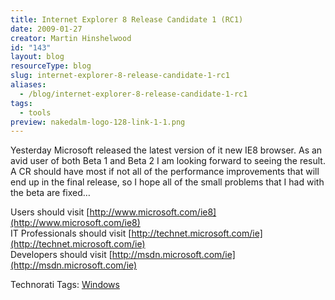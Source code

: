 ```yaml
---
title: Internet Explorer 8 Release Candidate 1 (RC1)
date: 2009-01-27
creator: Martin Hinshelwood
id: "143"
layout: blog
resourceType: blog
slug: internet-explorer-8-release-candidate-1-rc1
aliases:
  - /blog/internet-explorer-8-release-candidate-1-rc1
tags:
  - tools
preview: nakedalm-logo-128-link-1-1.png
---
```


Yesterday Microsoft released the latest version of it new IE8 browser. As an avid user of both Beta 1 and Beta 2 I am looking forward to seeing the result. A CR should have most if not all of the performance improvements that will end up in the final release, so I hope all of the small problems that I had with the beta are fixed…

Users should visit [http://www.microsoft.com/ie8](http://www.microsoft.com/ie8)  
IT Professionals should visit [http://technet.microsoft.com/ie](http://technet.microsoft.com/ie)  
Developers should visit [http://msdn.microsoft.com/ie](http://msdn.microsoft.com/ie)

Technorati Tags: [Windows](http://technorati.com/tags/Windows)
